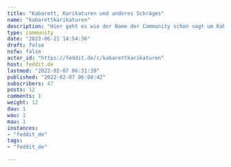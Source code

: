 ```yaml
---
title: "Kabarett, Karikaturen und anderes Schräges" 
name: "kabarettkarikaturen"
description: "Hier geht es wie der Name der Community schon sagt um Kabarett, Karikaturen und anderes Schräges. Was nicht erwünscht ist, ist Rassismus, Sexismus etc."
type: community
date: "2023-06-21 14:54:36"
draft: false
nsfw: false
actor_id: "https://feddit.de/c/kabarettkarikaturen"
host: feddit.de
lastmod: "2022-02-07 06:31:39"
published: "2022-02-07 06:04:42"
subscribers: 47
posts: 12
comments: 1
weight: 12
dau: 1
wau: 1
mau: 1
instances:
- "feddit_de"
tags: 
- "feddit_de"

---
```

